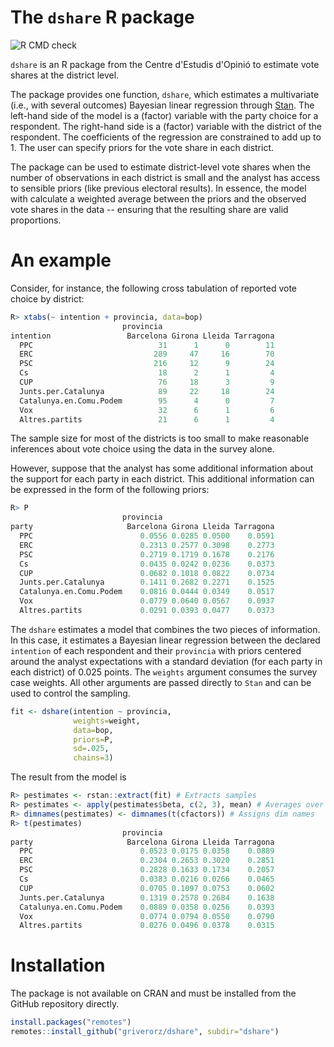 # The `dshare` R package
![R CMD check](https://github.com/griverorz/dshare/actions/workflows/r.yml/badge.svg)

`dshare` is an R package from the Centre d'Estudis d'Opinió to
estimate vote shares at the district level. 

The package provides one function, `dshare`, which estimates a
multivariate (i.e., with several outcomes) Bayesian linear regression
through [Stan](https://mc-stan.org). The left-hand side of the model
is a (factor) variable with the party choice for a respondent. The
right-hand side is a (factor) variable with the district of the
respondent. The coefficients of the regression are constrained to add
up to 1. The user can specify priors for the vote share in each
district.

The package can be used to estimate district-level vote shares when
the number of observations in each district is small and the analyst
has access to sensible priors (like previous electoral results). In
essence, the model with calculate a weighted average between the
priors and the observed vote shares in the data -- ensuring that the
resulting share are valid proportions.

# An example 

Consider, for instance, the following cross tabulation of reported
vote choice by district:

```r
R> xtabs(~ intention + provincia, data=bop)
                         provincia
intention                 Barcelona Girona Lleida Tarragona
  PPC                            31      1      0        11
  ERC                           289     47     16        70
  PSC                           216     12      9        24
  Cs                             18      2      1         4
  CUP                            76     18      3         9
  Junts.per.Catalunya            89     22     18        24
  Catalunya.en.Comu.Podem        95      4      0         7
  Vox                            32      6      1         6
  Altres.partits                 21      6      1         4
```

The sample size for most of the districts is too small to make
reasonable inferences about vote choice using the data in the survey
alone.

However, suppose that the analyst has some additional information
about the support for each party in each district. This additional
information can be expressed in the form of the following priors:

```r
R> P
                         provincia
party                     Barcelona Girona Lleida Tarragona
  PPC                        0.0556 0.0285 0.0500    0.0591
  ERC                        0.2313 0.2577 0.3098    0.2773
  PSC                        0.2719 0.1719 0.1678    0.2176
  Cs                         0.0435 0.0242 0.0236    0.0373
  CUP                        0.0682 0.1018 0.0822    0.0734
  Junts.per.Catalunya        0.1411 0.2682 0.2271    0.1525
  Catalunya.en.Comu.Podem    0.0816 0.0444 0.0349    0.0517
  Vox                        0.0779 0.0640 0.0567    0.0937
  Altres.partits             0.0291 0.0393 0.0477    0.0373
```

The `dshare` estimates a model that combines the two pieces of
information. In this case, it estimates a Bayesian linear regression
between the declared `intention` of each respondent and their
`provincia` with priors centered around the analyst expectations with
a standard deviation (for each party in each district) of 0.025
points. The `weights` argument consumes the survey case weights. All
other arguments are passed directly to `Stan` and can be
used to control the sampling.

```r
fit <- dshare(intention ~ provincia,
              weights=weight,
              data=bop,
              priors=P,
              sd=.025,
              chains=3)
```

The result from the model is 

```r
R> pestimates <- rstan::extract(fit) # Extracts samples
R> pestimates <- apply(pestimates$beta, c(2, 3), mean) # Averages over samples
R> dimnames(pestimates) <- dimnames(t(cfactors)) # Assigns dim names
R> t(pestimates)
                         provincia
party                     Barcelona Girona Lleida Tarragona
  PPC                        0.0523 0.0175 0.0358    0.0889
  ERC                        0.2304 0.2653 0.3020    0.2851
  PSC                        0.2828 0.1633 0.1734    0.2057
  Cs                         0.0383 0.0216 0.0266    0.0465
  CUP                        0.0705 0.1097 0.0753    0.0602
  Junts.per.Catalunya        0.1319 0.2578 0.2684    0.1638
  Catalunya.en.Comu.Podem    0.0889 0.0358 0.0256    0.0393
  Vox                        0.0774 0.0794 0.0550    0.0790
  Altres.partits             0.0276 0.0496 0.0378    0.0315
```
# Installation

The package is not available on CRAN and must be installed from the
GitHub repository directly. 

```R
install.packages("remotes")
remotes::install_github("griverorz/dshare", subdir="dshare")
```
